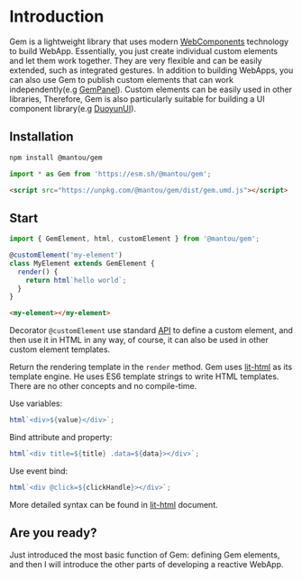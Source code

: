 # Introduction

Gem is a lightweight library that uses modern [WebComponents](https://developer.mozilla.org/en-US/docs/Web/Web_Components) technology to build WebApp. Essentially, you just create individual custom elements and let them work together. They are very flexible and can be easily extended, such as integrated gestures. In addition to building WebApps, you can also use Gem to publish custom elements that can work independently(e.g [GemPanel](https://panel.gemjs.org/)). Custom elements can be easily used in other libraries, Therefore, Gem is also particularly suitable for building a UI component library(e.g [DuoyunUI](https://duoyun-ui.gemjs.org)).

## Installation

<gbp-code-group>

```bash npm
npm install @mantou/gem
```

```js esm.sh
import * as Gem from 'https://esm.sh/@mantou/gem';
```

```html unpkg.com
<script src="https://unpkg.com/@mantou/gem/dist/gem.umd.js"></script>
```

</gbp-code-group>

## Start

<gbp-sandpack dependencies="@mantou/gem">

```js index.js
import { GemElement, html, customElement } from '@mantou/gem';

@customElement('my-element')
class MyElement extends GemElement {
  render() {
    return html`hello world`;
  }
}
```

```html index.html
<my-element></my-element>
```

</gbp-sandpack>

Decorator `@customElement` use standard [API](https://developer.mozilla.org/en-US/docs/Web/API/Window/customElements) to define a custom element, and then use it in HTML in any way, of course, it can also be used in other custom element templates.

Return the rendering template in the `render` method. Gem uses [lit-html](https://lit.dev/docs/templates/overview/) as its template engine. He uses ES6 template strings to write HTML templates. There are no other concepts and no compile-time.

Use variables:

```js
html`<div>${value}</div>`;
```

Bind attribute and property:

```js
html`<div title=${title} .data=${data}></div>`;
```

Use event bind:

```js
html`<div @click=${clickHandle}></div>`;
```

More detailed syntax can be found in [lit-html](https://lit.dev/docs/templates/overview/) document.

## Are you ready?

Just introduced the most basic function of Gem: defining Gem elements, and then I will introduce the other parts of developing a reactive WebApp.
